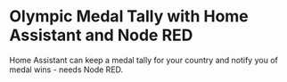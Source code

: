 # Olympic Medal Tally with Home Assistant and Node RED
Home Assistant can keep a medal tally for your country and notify you of medal wins - needs Node RED.
